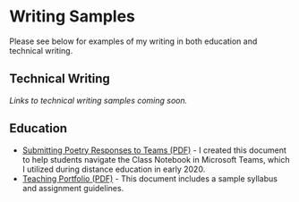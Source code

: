 # Writing Samples
Please see below for examples of my writing in both education and technical writing.
## Technical Writing
*Links to technical writing samples coming soon.* 
## Education
- [Submitting Poetry Responses to Teams (PDF)](https://github.com/LAS3113/writing-samples/files/7068614/Gregory_writingsample1.pdf) - I created this document to help students navigate the Class Notebook in Microsoft Teams, which I utilized during distance education in early 2020. 
- [Teaching Portfolio (PDF)](https://github.com/LAS3113/writing-samples/files/7004760/LaurenBegleyTeachingPortfolio.pdf) - This document includes a sample syllabus and assignment guidelines.
